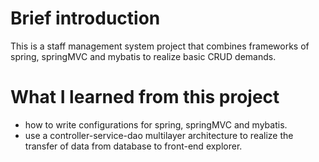# Brief introduction
 This is a staff management system project that combines frameworks of spring, springMVC and mybatis to realize basic CRUD demands.
 
 
# What I learned from this project
- how to write configurations for spring, springMVC and mybatis.
- use a controller-service-dao multilayer architecture to realize the transfer of data from database to front-end explorer.

